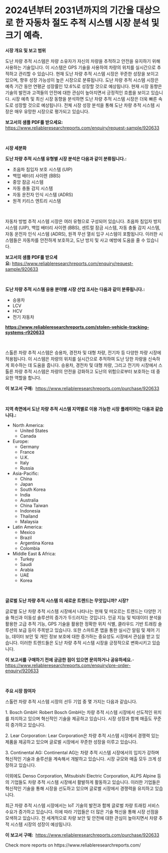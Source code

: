 <p><h1>2024년부터 2031년까지의 기간을 대상으로 한 자동차 절도 추적 시스템 시장 분석 및 크기 예측.</h1></p><p><strong>시장 개요 및 보고 범위</strong></p>
<p><p>도난 차량 추적 시스템은 차량 소유자가 자신의 차량을 추적하고 안전을 유지하기 위해 사용하는 기술입니다. 이 시스템은 GPS 기술을 사용하여 차량의 위치를 실시간으로 추적하고 관리할 수 있습니다. 현재 도난 차량 추적 시스템 시장은 꾸준한 성장을 보이고 있으며, 향후 성장 가능성이 높은 시장으로 분류됩니다. 도난 차량 추적 시스템 시장은 예측 기간 동안 연평균 성장률인 12.6%로 성장할 것으로 예상됩니다. 현재 시장 동향은 기술의 발전과 고객들의 안전에 대한 관심이 높아지면서 긍정적인 흐름을 보이고 있습니다. 시장 예측 및 최신 시장 동향을 분석하면 도난 차량 추적 시스템 시장은 더욱 빠른 속도로 성장할 것으로 예상됩니다. 전체 시장 성장 분석을 통해 도난 차량 추적 시스템 시장은 매우 유망한 시장으로 평가되고 있습니다.</p></p>
<p><strong>보고서의 샘플 PDF를 받으세요:</strong> <a href="https://www.reliableresearchreports.com/enquiry/request-sample/920633">https://www.reliableresearchreports.com/enquiry/request-sample/920633</a></p>
<p>&nbsp;</p>
<p><strong>시장 세분화</strong></p>
<p><strong>도난 차량 추적 시스템 유형별 시장 분석은 다음과 같이 분류됩니다.:</strong></p>
<p><ul><li>초음파 침입자 보호 시스템 (UIP)</li><li>백업 배터리 사이렌 (BBS)</li><li>중앙 잠금 시스템</li><li>자동 충돌 감지 시스템</li><li>자동 운전자 인식 시스템 (ADRS)</li><li>원격 키리스 엔트리 시스템</li></ul></p>
<p>&nbsp;</p>
<p><p>자동차 방법 추적 시스템 시장은 여러 유형으로 구성되어 있습니다. 초음파 침입자 방지 시스템 (UIP), 백업 배터리 사이렌 (BBS), 센트럴 잠금 시스템, 자동 충돌 감지 시스템, 자동 운전자 인식 시스템 (ADRS), 원격 무선 열쇠 입구 시스템이 포함됩니다. 이러한 시스템들은 자동차를 안전하게 보호하고, 도난 방지 및 사고 예방에 도움을 줄 수 있습니다.</p></p>
<p><strong>보고서의 샘플 PDF를 받으세요:</strong>&nbsp;<a href="https://www.reliableresearchreports.com/enquiry/request-sample/920633">https://www.reliableresearchreports.com/enquiry/request-sample/920633</a></p>
<p>&nbsp;</p>
<p><strong> 도난 차량 추적 시스템 응용 분야별 시장 산업 조사는 다음과 같이 분류됩니다.:</strong></p>
<p><ul><li>승용차</li><li>LCV</li><li>HCV</li><li>전기 자동차</li></ul></p>
<p><strong><a href="https://www.reliableresearchreports.com/stolen-vehicle-tracking-systems-r920633">https://www.reliableresearchreports.com/stolen-vehicle-tracking-systems-r920633</a></strong></p>
<p>&nbsp;</p>
<p><p>스톨른 차량 추적 시스템은 승용차, 경전차 및 대형 차량, 전기차 등 다양한 차량 시장에 적용됩니다. 이 시스템은 차량의 위치를 실시간으로 추적하여 도난 당한 차량을 신속하게 회수하는 데 도움을 줍니다. 승용차, 경전차 및 대형 차량, 그리고 전기차 시장에서 스톨른 차량 추적 시스템은 차량의 안전을 강화하고 도난의 위험으로부터 보호하는 데 중요한 역할을 합니다.</p></p>
<p><strong>이 보고서 구매:</strong>&nbsp; <a href="https://www.reliableresearchreports.com/purchase/920633">https://www.reliableresearchreports.com/purchase/920633</a></p>
<p>&nbsp;</p>
<p><strong>지역 측면에서 도난 차량 추적 시스템 지역별로 이용 가능한 시장 플레이어는 다음과 같습니다.:</strong></p>
<p><ul>
    <li>
        North America:
        <ul>
            <li>United States</li>
            <li>Canada</li>
        </ul>
    </li>
    <li>
        Europe:
        <ul>
            <li>Germany</li>
            <li>France</li>
            <li>U.K.</li>
            <li>Italy</li>
            <li>Russia</li>
        </ul>
    </li>
    <li>
        Asia-Pacific:
        <ul>
            <li>China</li>
            <li>Japan</li>
            <li>South Korea</li>
            <li>India</li>
            <li>Australia</li>
            <li>China Taiwan</li>
            <li>Indonesia</li>
            <li>Thailand</li>
            <li>Malaysia</li>
        </ul>
    </li>
    <li>
        Latin America:
        <ul>
            <li>Mexico</li>
            <li>Brazil</li>
            <li>Argentina Korea</li>
            <li>Colombia</li>
        </ul>
    </li>
    <li>
        Middle East & Africa:
        <ul>
            <li>Turkey</li>
            <li>Saudi</li>
            <li>Arabia</li>
            <li>UAE</li>
            <li>Korea</li>
        </ul>
    </li>
    </ul></p>
<p>&nbsp;</p>
<p><strong>글로벌 도난 차량 추적 시스템 의 새로운 트렌드는 무엇입니까? 시장?</strong></p>
<p><p>글로벌 도난 차량 추적 시스템 시장에서 나타나는 현재 및 떠오르는 트렌드는 다양한 기술 혁신과 이동성 솔루션의 증가가 두드러지는 것입니다. 인공 지능 및 빅데이터 분석을 활용한 고급 추적 기능, GPS 기술을 활용한 정확한 위치 식별, 클라우드 기반 트래킹 솔루션의 보급 등이 주목받고 있습니다. 또한 스마트폰 앱을 통한 실시간 알림 및 제어 기능, 데이터 보안 및 개인 정보 보호에 대한 증가하는 중요성도 시장에서 관심을 받고 있습니다. 이러한 트렌드들은 도난 차량 추적 시스템 시장을 긍정적으로 변화시키고 있습니다.</p></p>
<p><strong>이 보고서를 구매하기 전에 궁금한 점이 있으면 문의하거나 공유하세요.</strong>- <a href="https://www.reliableresearchreports.com/enquiry/pre-order-enquiry/920633">https://www.reliableresearchreports.com/enquiry/pre-order-enquiry/920633</a></p>
<p>&nbsp;</p>
<p><strong>주요 시장 참여자</strong></p>
<p><p>스톨런 차량 추적 시스템 시장의 선두 기업 중 몇 가지는 다음과 같습니다.</p><p>1. Bosch GmbH: Robert Bosch GmbH는 차량 추적 시스템 시장에서 선도적인 위치를 차지하고 있으며 혁신적인 기술을 제공하고 있습니다. 시장 성장과 함께 매출도 꾸준히 증가하고 있습니다.</p><p>2. Lear Corporation: Lear Corporation은 차량 추적 시스템 시장에서 경쟁력 있는 제품을 제공하고 있으며 글로벌 시장에서 꾸준한 성장을 이루고 있습니다.</p><p>3. Continental AG: Continental AG는 차량 추적 시스템 시장에서의 입지가 강하며 혁신적인 기술과 솔루션을 계속해서 개발하고 있습니다. 시장 규모와 매출 모두 크게 성장하고 있습니다.</p><p>이외에도 Denso Corporation, Mitsubishi Electric Corporation, ALPS Alpine 등의 기업들도 차량 추적 시스템 시장에서 활발하게 활동하고 있습니다. 이러한 기업들은 혁신적인 기술을 통해 시장을 선도하고 있으며 글로벌 시장에서 경쟁력을 유지하고 있습니다.</p><p>최근 차량 추적 시스템 시장에서는 IoT 기술의 발전과 함께 글로벌 차량 트래킹 서비스 수요가 증가하고 있습니다. 이에 따라 기업들은 더 많은 기술 혁신을 통해 시장 선점을 모색하고 있습니다. 전 세계적으로 차량 보안 및 안전에 대한 관심이 높아지면서 차량 추적 시스템 시장의 성장이 예상됩니다.</p></p>
<p><strong>이 보고서 구매:</strong>&nbsp;&nbsp;<a href="https://www.reliableresearchreports.com/purchase/920633">https://www.reliableresearchreports.com/purchase/920633</a></p>
<p>Check more reports on https://www.reliableresearchreports.com/</p>